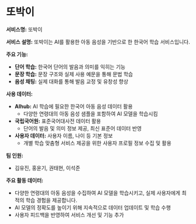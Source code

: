 # 또박이

**서비스명:** 또박이

**서비스 설명:**
또박이는 AI를 활용한 아동 음성을 기반으로 한 한국어 학습 서비스입니다.

**주요 기능:**
- **단어 학습:** 한국어 단어의 발음과 의미를 익히는 기능
- **문장 학습:** 문장 구조와 실제 사용 예문을 통해 문법 학습
- **음성 채팅:** 실제 대화를 통해 발음 교정 및 유창성 향상

**사용 데이터:**
- **AIhub:** AI 학습에 필요한 한국어 아동 음성 데이터 활용
  - 다양한 연령대의 아동 음성 샘플을 포함하여 AI 모델을 학습시킴
- **국립국어원:** 표준국어대사전 데이터 활용
  - 단어의 발음 및 의미 정보 제공, 최신 표준어 데이터 반영
- **사용자 데이터:** 사용자 이름, 나이 등 기본 정보
  - 개별 학습 맞춤형 서비스 제공을 위한 사용자 프로필 정보 수집 및 활용

**팀 인원:**
- 김유진, 홍윤기, 권태현, 이석준

**주요 활동 데이터:**
- 다양한 연령대의 아동 음성을 수집하여 AI 모델을 학습시키고, 실제 사용자에게 최적의 학습 경험을 제공합니다.
- AI 모델의 정확도를 높이기 위해 지속적으로 데이터 업데이트 및 학습 수행
- 사용자 피드백을 반영하여 서비스 개선 및 기능 추가
